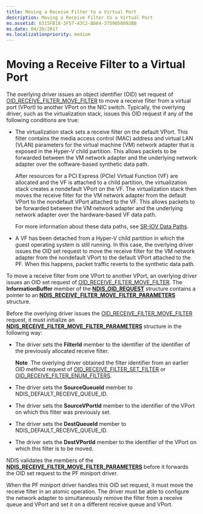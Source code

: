 ```yaml
---
title: Moving a Receive Filter to a Virtual Port
description: Moving a Receive Filter to a Virtual Port
ms.assetid: 6315FB18-3F57-43C2-B864-3759058092BB
ms.date: 04/20/2017
ms.localizationpriority: medium
---
```


# Moving a Receive Filter to a Virtual Port


The overlying driver issues an object identifier (OID) set request of [OID\_RECEIVE\_FILTER\_MOVE\_FILTER](https://msdn.microsoft.com/library/windows/hardware/hh451845) to move a receive filter from a virtual port (VPort) to another VPort on the NIC switch. Typically, the overlying driver, such as the virtualization stack, issues this OID request if any of the following conditions are true:

-   The virtualization stack sets a receive filter on the default VPort. This filter contains the media access control (MAC) address and virtual LAN (VLAN) parameters for the virtual machine (VM) network adapter that is exposed in the Hyper-V child partition. This allows packets to be forwarded between the VM network adapter and the underlying network adapter over the software-based synthetic data path.

    After resources for a PCI Express (PCIe) Virtual Function (VF) are allocated and the VF is attached to a child partition, the virtualization stack creates a nondefault VPort on the VF. The virtualization stack then moves the receive filter for the VM network adapter from the default VPort to the nondefault VPort attached to the VF. This allows packets to be forwarded between the VM network adapter and the underlying network adapter over the hardware-based VF data path.

    For more information about these data paths, see [SR-IOV Data Paths](sr-iov-data-paths.md).

-   A VF has been detached from a Hyper-V child partition in which the guest operating system is still running. In this case, the overlying driver issues the OID set request to move the receive filter for the VM network adapter from the nondefault VPort to the default VPort attached to the PF. When this happens, packet traffic reverts to the synthetic data path.

To move a receive filter from one VPort to another VPort, an overlying driver issues an OID set request of [OID\_RECEIVE\_FILTER\_MOVE\_FILTER](https://msdn.microsoft.com/library/windows/hardware/hh451845). The **InformationBuffer** member of the [**NDIS\_OID\_REQUEST**](https://msdn.microsoft.com/library/windows/hardware/ff566710) structure contains a pointer to an [**NDIS\_RECEIVE\_FILTER\_MOVE\_FILTER\_PARAMETERS**](https://msdn.microsoft.com/library/windows/hardware/ff567166) structure.

Before the overlying driver issues the [OID\_RECEIVE\_FILTER\_MOVE\_FILTER](https://msdn.microsoft.com/library/windows/hardware/hh451845) request, it must initialize an [**NDIS\_RECEIVE\_FILTER\_MOVE\_FILTER\_PARAMETERS**](https://msdn.microsoft.com/library/windows/hardware/hh451651) structure in the following way:

-   The driver sets the **FilterId** member to the identifier of the identifier of the previously allocated receive filter.

    **Note**  The overlying driver obtained the filter identifier from an earlier OID method request of [OID\_RECEIVE\_FILTER\_SET\_FILTER](https://msdn.microsoft.com/library/windows/hardware/ff569795) or [OID\_RECEIVE\_FILTER\_ENUM\_FILTERS](https://msdn.microsoft.com/library/windows/hardware/ff569787).

     

-   The driver sets the **SourceQueueId** member to NDIS\_DEFAULT\_RECEIVE\_QUEUE\_ID.

-   The driver sets the **SourceVPortId** member to the identifier of the VPort on which this filter was previously set.

-   The driver sets the **DestQueueId** member to NDIS\_DEFAULT\_RECEIVE\_QUEUE\_ID.

-   The driver sets the **DestVPortId** member to the identifier of the VPort on which this filter is to be moved.

NDIS validates the members of the [**NDIS\_RECEIVE\_FILTER\_MOVE\_FILTER\_PARAMETERS**](https://msdn.microsoft.com/library/windows/hardware/hh451651) before it forwards the OID set request to the PF miniport driver.

When the PF miniport driver handles this OID set request, it must move the receive filter in an atomic operation. The driver must be able to configure the network adapter to simultaneously remove the filter from a receive queue and VPort and set it on a different receive queue and VPort.

 

 





